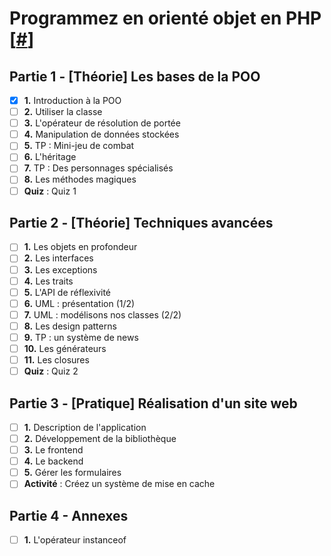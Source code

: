 # Programmez en orienté objet en PHP [[#](https://openclassrooms.com/fr/courses/1665806-programmez-en-oriente-objet-en-php?status=published)]

## Partie 1 - [Théorie] Les bases de la POO
- [x] **1.** Introduction à la POO
- [ ] **2.** Utiliser la classe
- [ ] **3.** L'opérateur de résolution de portée
- [ ] **4.** Manipulation de données stockées
- [ ] **5.** TP : Mini-jeu de combat
- [ ] **6.** L'héritage
- [ ] **7.** TP : Des personnages spécialisés
- [ ] **8.** Les méthodes magiques
- [ ] **Quiz** : Quiz 1

## Partie 2 - [Théorie] Techniques avancées
- [ ] **1.** Les objets en profondeur
- [ ] **2.** Les interfaces
- [ ] **3.** Les exceptions
- [ ] **4.** Les traits
- [ ] **5.** L'API de réflexivité
- [ ] **6.** UML : présentation (1/2)
- [ ] **7.** UML : modélisons nos classes (2/2)
- [ ] **8.** Les design patterns
- [ ] **9.** TP : un système de news
- [ ] **10.** Les générateurs
- [ ] **11.** Les closures
- [ ] **Quiz** : Quiz 2

## Partie 3 - [Pratique] Réalisation d'un site web
- [ ] **1.** Description de l'application
- [ ] **2.** Développement de la bibliothèque
- [ ] **3.** Le frontend
- [ ] **4.** Le backend
- [ ] **5.** Gérer les formulaires
- [ ] **Activité** : Créez un système de mise en cache

## Partie 4 - Annexes
- [ ] **1.** L'opérateur instanceof